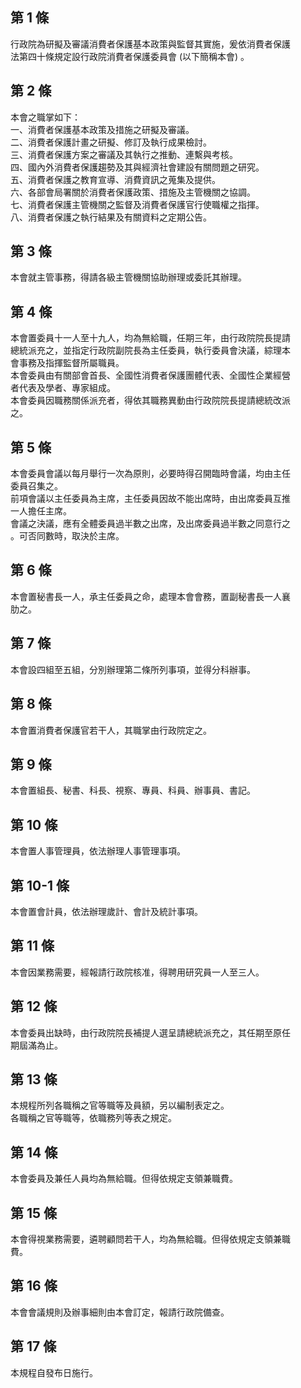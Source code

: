 第 1 條
-------
行政院為研擬及審議消費者保護基本政策與監督其實施，爰依消費者保護  
法第四十條規定設行政院消費者保護委員會 (以下簡稱本會) 。

第 2 條
-------
本會之職掌如下：  
一、消費者保護基本政策及措施之研擬及審議。  
二、消費者保護計畫之研擬、修訂及執行成果檢討。  
三、消費者保護方案之審議及其執行之推動、連繫與考核。  
四、國內外消費者保護趨勢及其與經濟社會建設有關問題之研究。  
五、消費者保護之教育宣導、消費資訊之蒐集及提供。  
六、各部會局署關於消費者保護政策、措施及主管機關之協調。  
七、消費者保護主管機關之監督及消費者保護官行使職權之指揮。  
八、消費者保護之執行結果及有關資料之定期公告。

第 3 條
-------
本會就主管事務，得請各級主管機關協助辦理或委託其辦理。

第 4 條
-------
本會置委員十一人至十九人，均為無給職，任期三年，由行政院院長提請  
總統派充之，並指定行政院副院長為主任委員，執行委員會決議，綜理本  
會事務及指揮監督所屬職員。  
本會委員由有關部會首長、全國性消費者保護團體代表、全國性企業經營  
者代表及學者、專家組成。  
本會委員因職務關係派充者，得依其職務異動由行政院院長提請總統改派  
之。

第 5 條
-------
本會委員會議以每月舉行一次為原則，必要時得召開臨時會議，均由主任  
委員召集之。  
前項會議以主任委員為主席，主任委員因故不能出席時，由出席委員互推  
一人擔任主席。  
會議之決議，應有全體委員過半數之出席，及出席委員過半數之同意行之  
。可否同數時，取決於主席。

第 6 條
-------
本會置秘書長一人，承主任委員之命，處理本會會務，置副秘書長一人襄  
肋之。

第 7 條
-------
本會設四組至五組，分別辦理第二條所列事項，並得分科辦事。

第 8 條
-------
本會置消費者保護官若干人，其職掌由行政院定之。

第 9 條
-------
本會置組長、秘書、科長、視察、專員、科員、辦事員、書記。

第 10 條
--------
本會置人事管理員，依法辦理人事管理事項。

第 10-1 條
----------
本會置會計員，依法辦理歲計、會計及統計事項。

第 11 條
--------
本會因業務需要，經報請行政院核准，得聘用研究員一人至三人。

第 12 條
--------
本會委員出缺時，由行政院院長補提人選呈請總統派充之，其任期至原任  
期屆滿為止。

第 13 條
--------
本規程所列各職稱之官等職等及員額，另以編制表定之。  
各職稱之官等職等，依職務列等表之規定。

第 14 條
--------
本會委員及兼任人員均為無給職。但得依規定支領兼職費。

第 15 條
--------
本會得視業務需要，遴聘顧問若干人，均為無給職。但得依規定支領兼職  
費。

第 16 條
--------
本會會議規則及辦事細則由本會訂定，報請行政院備查。

第 17 條
--------
本規程自發布日施行。

